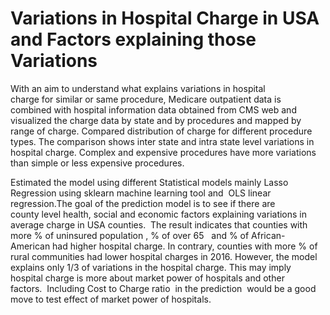 # Variations in Hospital Charge in USA and Factors explaining those Variations 

With an aim to understand what explains variations in hospital charge for similar or same procedure, Medicare outpatient data
is combined with hospital information data obtained from CMS web and visualized the charge data by state and by procedures
and mapped by range of charge. Compared distribution of charge for different procedure types. The comparison shows inter state
and intra state level variations in hospital charge. Complex and expensive procedures have more variations than simple or less 
expensive procedures. 

Estimated the model using different Statistical models mainly Lasso Regression using sklearn machine learning tool and 
OLS linear regression.The goal of the prediction model is to see if there are county level health, social and economic
factors explaining variations in average charge in USA counties.  The result indicates that counties with more % of uninsured
population , % of over 65   and % of African-American had higher hospital charge. In contrary, counties with more % of rural communities 
had lower hospital charges in 2016. However, the model explains only 1/3 of variations in the hospital charge. This may imply hospital charge is 
more about market power of hospitals and other factors.  Including Cost to Charge ratio  in the prediction  would be a good 
move to test effect of market power of hospitals.


